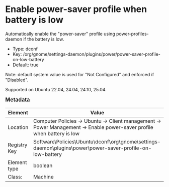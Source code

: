 # Enable power-saver profile when battery is low

Automatically enable the "power-saver" profile using power-profiles-daemon if the battery is low.

- Type: dconf
- Key: /org/gnome/settings-daemon/plugins/power/power-saver-profile-on-low-battery
- Default: true

Note: default system value is used for "Not Configured" and enforced if "Disabled".

Supported on Ubuntu 22.04, 24.04, 24.10, 25.04.



<span style="font-size: larger;">**Metadata**</span>

| Element      | Value            |
| ---          | ---              |
| Location     | Computer Policies -> Ubuntu -> Client management -> Power Management -> Enable power-saver profile when battery is low    |
| Registry Key | Software\Policies\Ubuntu\dconf\org\gnome\settings-daemon\plugins\power\power-saver-profile-on-low-battery         |
| Element type | boolean |
| Class:       | Machine       |
